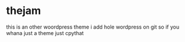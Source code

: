 # thejam
this is an other woordpress theme i add hole wordpress on git so if you whana just a theme just cpythat
